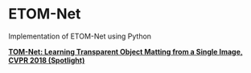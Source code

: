 # ETOM-Net
Implementation of ETOM-Net using Python


**[TOM-Net: Learning Transparent Object Matting from a Single Image, CVPR 2018 (Spotlight)](http://gychen.org/TOM-Net/)**
<br>
